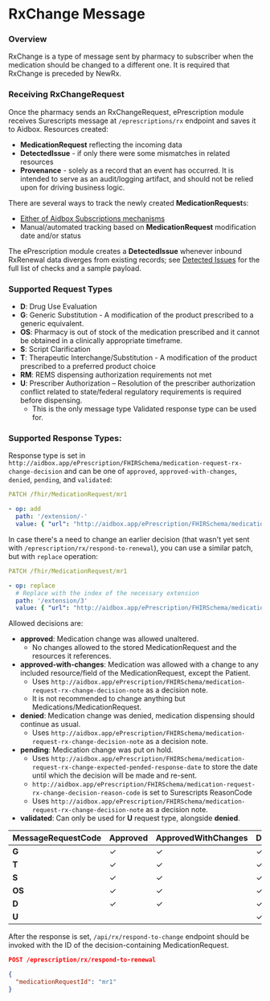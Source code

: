 # RxChange Message

### Overview

RxChange is a type of message sent by pharmacy to subscriber when the medication should be changed to a different one.
It is required that RxChange is preceded by NewRx.

### Receiving RxChangeRequest

Once the pharmacy sends an RxChangeRequest, ePrescription module receives Surescripts message at `/eprescriptions/rx` endpoint and saves it to Aidbox.
Resources created:

- **MedicationRequest** reflecting the incoming data
- **DetectedIssue** - if only there were some mismatches in related resources
- **Provenance** - solely as a record that an event has occurred.
  It is intended to serve as an audit/logging artifact, and should not be relied upon for driving business logic.

There are several ways to track the newly created **MedicationRequest**s:

- [Either of Aidbox Subscriptions mechanisms](../../topic-based-subscriptions/README.md)
- Manual/automated tracking based on **MedicationRequest** modification date and/or status

The ePrescription module creates a **DetectedIssue** whenever inbound RxRenewal data diverges from existing records; see [Detected Issues](./detected-issue.md) for the full list of checks and a sample payload.

### Supported Request Types

- **D**: Drug Use Evaluation
- **G**:  Generic Substitution - A modification of the product prescribed to a generic equivalent.
- **OS**: Pharmacy is out of stock of the medication prescribed and it cannot be obtained in a clinically appropriate timeframe.
- **S**: Script Clarification
- **T**: Therapeutic Interchange/Substitution - A modification of the product prescribed to a preferred product choice
- **RM**: REMS dispensing authorization requirements not met
- **U**: Prescriber Authorization – Resolution of the prescriber authorization conflict related to state/federal regulatory requirements is required before dispensing.
  - This is the only message type Validated response type can be used for.
<!-- - **P**: Prior Authorization Required - A request to obtain prior authorization before dispensing. -->

### Supported Response Types:

Response type is set in `http://aidbox.app/ePrescription/FHIRSchema/medication-request-rx-change-decision` and can be one of `approved`, `approved-with-changes`, `denied`, `pending`, and `validated`:

```yaml
PATCH /fhir/MedicationRequest/mr1

- op: add
  path: '/extension/-'
  value: { "url": "http://aidbox.app/ePrescription/FHIRSchema/medication-request-rx-change-decision", "valueCode": "approved" }
```

In case there's a need to change an earlier decision (that wasn't yet sent with `/eprescription/rx/respond-to-renewal`), you can use a similar patch, but with `replace` operation:

```yaml
PATCH /fhir/MedicationRequest/mr1

- op: replace
  # Replace with the index of the necessary extension
  path: '/extension/3'
  value: { "url": "http://aidbox.app/ePrescription/FHIRSchema/medication-request-rx-change-decision", "valueCode": "denied" }
```

Allowed decisions are:
- **approved**: Medication change was allowed unaltered.
  - No changes allowed to the stored MedicationRequest and the resources it references.
- **approved-with-changes**: Medication was allowed with a change to any included resource/field of the MedicationRequest, except the Patient.
  - Uses `http://aidbox.app/ePrescription/FHIRSchema/medication-request-rx-change-decision-note` as a decision note.
  - It is not recommended to change anything but Medications/MedicationRequest.
- **denied**: Medication change was denied, medication dispensing should continue as usual.
  - Uses `http://aidbox.app/ePrescription/FHIRSchema/medication-request-rx-change-decision-note` as a decision note.
- **pending**: Medication change was put on hold.
  - Uses `http://aidbox.app/ePrescription/FHIRSchema/medication-request-rx-change-expected-pended-response-date` to store the date until which the decision will be made and re-sent.
  - `http://aidbox.app/ePrescription/FHIRSchema/medication-request-rx-change-decision-reason-code` is set to Surescripts ReasonCode
  - Uses `http://aidbox.app/ePrescription/FHIRSchema/medication-request-rx-change-decision-note` as a decision note.
- **validated**: Can only be used for **U** request type, alongside **denied**.


| MessageRequestCode | Approved | ApprovedWithChanges | Denied | Pending | Validated |
|--------------------|----------|---------------------|--------|---------|-----------|
| **G**              | ✓        | ✓                   | ✓      | ✓       |           |
| **T**              | ✓        | ✓                   | ✓      | ✓       |           |
| **S**              | ✓        | ✓                   | ✓      | ✓       |           |
| **OS**             | ✓        | ✓                   | ✓      | ✓       |           |
| **D**              | ✓        | ✓                   | ✓      | ✓       |           |
| **U**              |          |                     | ✓      | ✓       | ✓         |

[//]: # (| **P**              | ✓        | ✗                   | ✓      | ✓       |           |)


After the response is set, `/api/rx/respond-to-change` endpoint should be invoked with the ID of the decision-containing
MedicationRequest.

```json
POST /eprescription/rx/respond-to-renewal

{
  "medicationRequestId": "mr1"
}
```

